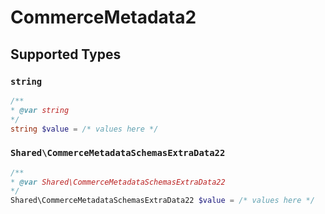 # CommerceMetadata2


## Supported Types

### `string`

```php
/**
* @var string
*/
string $value = /* values here */
```

### `Shared\CommerceMetadataSchemasExtraData22`

```php
/**
* @var Shared\CommerceMetadataSchemasExtraData22
*/
Shared\CommerceMetadataSchemasExtraData22 $value = /* values here */
```

